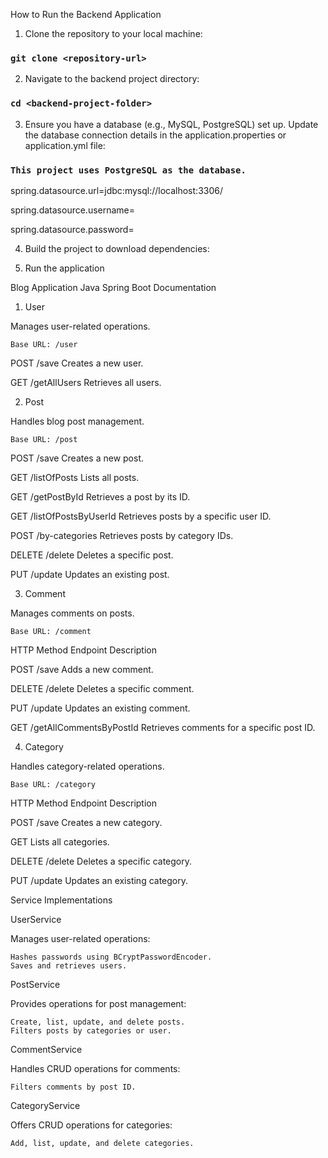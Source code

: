 How to Run the Backend Application

1) Clone the repository to your local machine:

### `git clone <repository-url>`

2) Navigate to the backend project directory:

### `cd <backend-project-folder>`

3) Ensure you have a database (e.g., MySQL, PostgreSQL) set up. Update the database connection details in the application.properties or application.yml file:

### `This project uses PostgreSQL as the database.`

spring.datasource.url=jdbc:mysql://localhost:3306/<database-name>

spring.datasource.username=<username>

spring.datasource.password=<password>

4) Build the project to download dependencies:



5) Run the application


Blog Application Java Spring Boot Documentation


1. User

Manages user-related operations.

    Base URL: /user

POST	/save	Creates a new user.

GET	/getAllUsers	Retrieves all users.

2. Post

Handles blog post management.

    Base URL: /post


POST	/save	Creates a new post.

GET	/listOfPosts	Lists all posts.

GET	/getPostById	Retrieves a post by its ID.

GET	/listOfPostsByUserId	Retrieves posts by a specific user ID.

POST	/by-categories	Retrieves posts by category IDs.

DELETE	/delete	Deletes a specific post.

PUT	/update	Updates an existing post.

3. Comment

Manages comments on posts.

    Base URL: /comment

HTTP Method	Endpoint	Description

POST	/save	Adds a new comment.

DELETE	/delete	Deletes a specific comment.

PUT	/update	Updates an existing comment.

GET	/getAllCommentsByPostId	Retrieves comments for a specific post ID.

4. Category

Handles category-related operations.

    Base URL: /category

HTTP Method	Endpoint	Description

POST	/save	Creates a new category.

GET		Lists all categories.

DELETE	/delete	Deletes a specific category.

PUT	/update	Updates an existing category.



Service Implementations

UserService

Manages user-related operations:

    Hashes passwords using BCryptPasswordEncoder.
    Saves and retrieves users.

PostService

Provides operations for post management:

    Create, list, update, and delete posts.
    Filters posts by categories or user.

CommentService

Handles CRUD operations for comments:

    Filters comments by post ID.

CategoryService

Offers CRUD operations for categories:

    Add, list, update, and delete categories.
